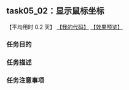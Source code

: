 ## task05_02：显示鼠标坐标

【平均用时 0.2 天】
[【我的代码】](https://github.com/wangsiyuan233/MyDemo/blob/master/task05/02/task05_02.html)
[【效果预览】](https://wangsiyuan233.cn/MyDemo/task05/02/task05_02.html)

### 任务目的


### 任务描述


### 任务注意事项


